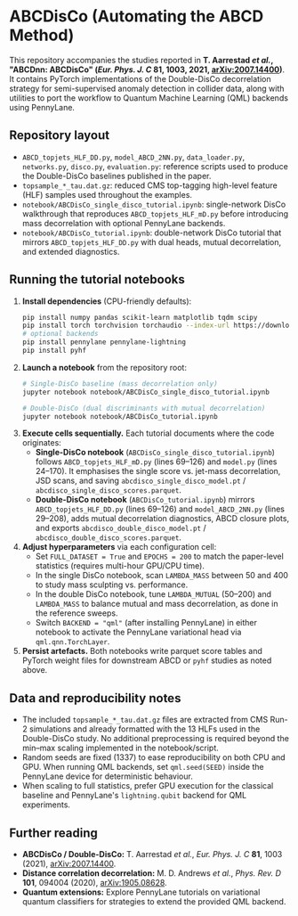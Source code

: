 # ABCDisCo (Automating the ABCD Method)

This repository accompanies the studies reported in **T. Aarrestad *et al.*, "ABCDnn: ABCDisCo" (*Eur. Phys. J. C* **81**, 1003, 2021, [arXiv:2007.14400](https://arxiv.org/abs/2007.14400))**. It contains PyTorch implementations of the Double-DisCo decorrelation strategy for semi-supervised anomaly detection in collider data, along with utilities to port the workflow to Quantum Machine Learning (QML) backends using PennyLane.

## Repository layout

- `ABCD_topjets_HLF_DD.py`, `model_ABCD_2NN.py`, `data_loader.py`, `networks.py`, `disco.py`, `evaluation.py`: reference scripts used to produce the Double-DisCo baselines published in the paper.
- `topsample_*_tau.dat.gz`: reduced CMS top-tagging high-level feature (HLF) samples used throughout the examples.
- `notebook/ABCDisCo_single_disco_tutorial.ipynb`: single-network DisCo walkthrough that reproduces `ABCD_topjets_HLF_mD.py` before introducing mass decorrelation with optional PennyLane backends.
- `notebook/ABCDisCo_tutorial.ipynb`: double-network DisCo tutorial that mirrors `ABCD_topjets_HLF_DD.py` with dual heads, mutual decorrelation, and extended diagnostics.

## Running the tutorial notebooks

1. **Install dependencies** (CPU-friendly defaults):
   ```bash
   pip install numpy pandas scikit-learn matplotlib tqdm scipy
   pip install torch torchvision torchaudio --index-url https://download.pytorch.org/whl/cpu
   # optional backends
   pip install pennylane pennylane-lightning
   pip install pyhf
   ```
2. **Launch a notebook** from the repository root:
   ```bash
   # Single-DisCo baseline (mass decorrelation only)
   jupyter notebook notebook/ABCDisCo_single_disco_tutorial.ipynb

   # Double-DisCo (dual discriminants with mutual decorrelation)
   jupyter notebook notebook/ABCDisCo_tutorial.ipynb
   ```
3. **Execute cells sequentially.** Each tutorial documents where the code originates:
   - **Single-DisCo notebook** (`ABCDisCo_single_disco_tutorial.ipynb`) follows `ABCD_topjets_HLF_mD.py` (lines 69–126) and `model.py` (lines 24–170). It emphasises the single score vs. jet-mass decorrelation, JSD scans, and saving `abcdisco_single_disco_model.pt` / `abcdisco_single_disco_scores.parquet`.
   - **Double-DisCo notebook** (`ABCDisCo_tutorial.ipynb`) mirrors `ABCD_topjets_HLF_DD.py` (lines 69–126) and `model_ABCD_2NN.py` (lines 29–208), adds mutual decorrelation diagnostics, ABCD closure plots, and exports `abcdisco_double_disco_model.pt` / `abcdisco_double_disco_scores.parquet`.
4. **Adjust hyperparameters** via each configuration cell:
   - Set `FULL_DATASET = True` and `EPOCHS = 200` to match the paper-level statistics (requires multi-hour GPU/CPU time).
   - In the single DisCo notebook, scan `LAMBDA_MASS` between 50 and 400 to study mass sculpting vs. performance.
   - In the double DisCo notebook, tune `LAMBDA_MUTUAL` (50–200) and `LAMBDA_MASS` to balance mutual and mass decorrelation, as done in the reference sweeps.
   - Switch `BACKEND = "qml"` (after installing PennyLane) in either notebook to activate the PennyLane variational head via `qml.qnn.TorchLayer`.
5. **Persist artefacts.** Both notebooks write parquet score tables and PyTorch weight files for downstream ABCD or `pyhf` studies as noted above.

## Data and reproducibility notes

- The included `topsample_*_tau.dat.gz` files are extracted from CMS Run-2 simulations and already formatted with the 13 HLFs used in the Double-DisCo study. No additional preprocessing is required beyond the min–max scaling implemented in the notebook/script.
- Random seeds are fixed (1337) to ease reproducibility on both CPU and GPU. When running QML backends, set `qml.seed(SEED)` inside the PennyLane device for deterministic behaviour.
- When scaling to full statistics, prefer GPU execution for the classical baseline and PennyLane's `lightning.qubit` backend for QML experiments.

## Further reading

- **ABCDisCo / Double-DisCo:** T. Aarrestad *et al.*, *Eur. Phys. J. C* **81**, 1003 (2021), [arXiv:2007.14400](https://arxiv.org/abs/2007.14400).
- **Distance correlation decorrelation:** M. D. Andrews *et al.*, *Phys. Rev. D* **101**, 094004 (2020), [arXiv:1905.08628](https://arxiv.org/abs/1905.08628).
- **Quantum extensions:** Explore PennyLane tutorials on variational quantum classifiers for strategies to extend the provided QML backend.
